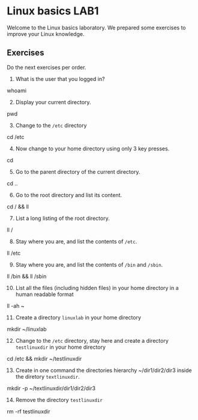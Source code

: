 # Linux basics LAB1 #

Welcome to the Linux basics laboratory. We prepared some exercises to improve your Linux knowledge.

## Exercises

Do the next exercises per order.

1. What is the user that you logged in?

whoami

2. Display your current directory.

pwd

3. Change to the `/etc` directory

cd /etc

4. Now change to your home directory using only 3 key presses.

cd

5. Go to the parent directory of the current directory.

cd ..

6. Go to the root directory and list its content.

cd / && ll

7. List a long listing of the root directory.

ll /

8. Stay where you are, and list the contents of `/etc`.

ll /etc

9. Stay where you are, and list the contents of `/bin` and `/sbin`.

ll /bin && ll /sbin

10. List all the files (including hidden files) in your home directory in a human readable format

ll -ah ~

11. Create a directory `linuxlab` in your home directory

mkdir ~/linuxlab

12. Change to the `/etc` directory, stay here and create a directory `testlinuxdir` in your home directory

cd /etc && mkdir ~/testlinuxdir

13. Create in one command the directories hierarchy ~/dir1/dir2/dir3 inside the diretory `textlinuxdir`. 

mkdir -p ~/textlinuxdir/dir1/dir2/dir3

14. Remove the directory `testlinuxdir`

rm -rf testlinuxdir

